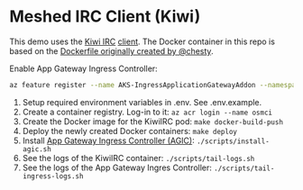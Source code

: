 # Meshed IRC Client (Kiwi)

This demo uses the [Kiwi IRC](https://kiwiirc.com/) [client](https://github.com/kiwiirc/kiwiirc). The Docker container in this repo is based on the [Dockerfile originally created by @chesty](https://github.com/chesty/docker-kiwiirc).

Enable App Gateway Ingress Controller:
```sh
az feature register --name AKS-IngressApplicationGatewayAddon --namespace Microsoft.ContainerService
```

1. Setup required environment variables in .env. See .env.example.
2. Create a container registry. Log-in to it: `az acr login --name osmci`
3. Create the Docker image for the KiwiIRC pod: `make docker-build-push`
4. Deploy the newly created Docker containers: `make deploy`
5. Install [App Gateway Ingress Controller (AGIC)](https://github.com/Azure/application-gateway-kubernetes-ingress): `./scripts/install-agic.sh`
5. See the logs of the KiwiIRC container: `./scripts/tail-logs.sh`
6. See the logs of the App Gateway Ingres Controller: `./scripts/tail-ingress-logs.sh`
